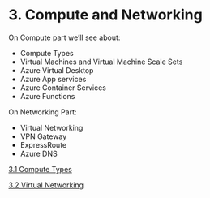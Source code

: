 # 3. Compute and Networking

On Compute part we’ll see about:

- Compute Types
- Virtual Machines and Virtual Machine Scale Sets
- Azure Virtual Desktop
- Azure App services
- Azure Container Services
- Azure Functions

On Networking Part:

- Virtual Networking
- VPN Gateway
- ExpressRoute
- Azure DNS

[3.1 Compute Types](3%201%20Compute%20Types%2012c3e1d514fd8016958bcbb3a7fed784.md)

[3.2 Virtual Networking](3%202%20Virtual%20Networking%2015d3e1d514fd8063872dfd2a81acc2e5.md)